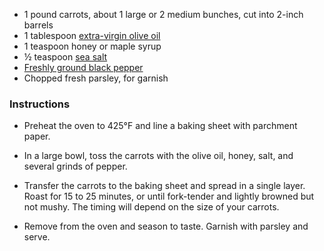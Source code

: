 - 1 pound carrots, about 1 large or 2 medium bunches, cut into 2-inch barrels
- 1 tablespoon [extra-virgin olive oil](https://goto.target.com/c/2773249/81938/2092?subid1=5c62da580a04d93936608c49&subid2=https%3A%2F%2Fwww.loveandlemons.com%2Froasted-carrots%2F&sharedid=Love+and+Lemons&subid3=https%3A%2F%2Fwww.target.com%2Fp%2Fgraza-sizzle-extra-virgin-olive-oil-for-cooking-750ml%2F-%2FA-88686389%3Faflt%3Dcse%257Cplt%257Clm&u=https%3A%2F%2Fwww.target.com%2Fp%2Fgraza-sizzle-extra-virgin-olive-oil-for-cooking-750ml%2F-%2FA-88686389%3Faflt%3Dcse%257Cplt%257Clm)
- 1 teaspoon honey or maple syrup
- ½ teaspoon [sea salt](https://www.amazon.com/365-Everyday-Value-Salt-Fine/dp/B074J7X1DW?&linkCode=sl1&tag=loveandlemobl-at-rc-ingli-20&linkId=8f6a13f00ff77c4b50139a7ddcd95527&language=en_US&ref_=as_li_ss_tl)
- [Freshly ground black pepper](https://www.amazon.com/Frontier-Pepper-Medium-1-8-Ounce-Bottle/dp/B0001M113C?&linkCode=sl1&tag=loveandlemobl-at-rc-ingli-20&linkId=425920749191bb00c5b44bbe7fb5cb9f&language=en_US&ref_=as_li_ss_tl)
- Chopped fresh parsley, for garnish

### Instructions

- Preheat the oven to 425°F and line a baking sheet with parchment paper.
    
- In a large bowl, toss the carrots with the olive oil, honey, salt, and several grinds of pepper.
    
- Transfer the carrots to the baking sheet and spread in a single layer. Roast for 15 to 25 minutes, or until fork-tender and lightly browned but not mushy. The timing will depend on the size of your carrots.
    
- Remove from the oven and season to taste. Garnish with parsley and serve.